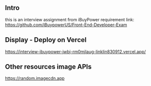 ## Intro

this is an interview assignment from iBuyPower
requirement link: https://github.com/iBuypowerUS/Front-End-Developer-Exam

## Display - Deploy on Vercel

https://interview-ibuypower-jwbj-rm0mjlaug-linklin830912.vercel.app/

## Other resources image APIs

https://random.imagecdn.app
